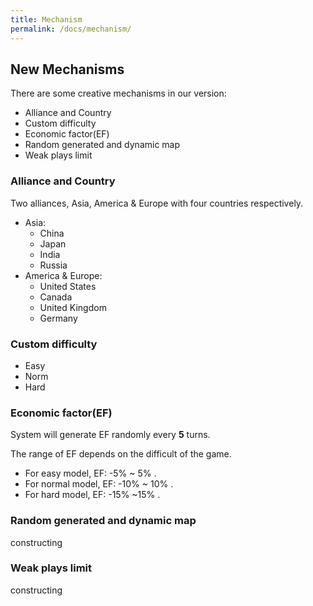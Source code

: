 ```yaml
---
title: Mechanism
permalink: /docs/mechanism/
---
```


## New Mechanisms

There are some creative mechanisms in our version:

- Alliance and Country
- Custom difficulty
- Economic factor(EF)
- Random generated and dynamic map
- Weak plays limit

### Alliance and Country

Two alliances, Asia, America & Europe with four countries respectively.

- Asia: 
	+ China
	+ Japan
	+ India
	+ Russia
- America & Europe: 
	+ United States
	+ Canada
	+ United Kingdom 
	+ Germany

### Custom difficulty

- Easy
- Norm
- Hard

### Economic factor(EF)

System will generate EF randomly every **5** turns.


The range of EF depends on the difficult of the game.  

- For easy model, EF: -5% ~ 5% . 
- For normal model, EF: -10% ~ 10% . 
- For hard model, EF: -15% ~15% .

### Random generated and dynamic map

constructing

### Weak plays limit

constructing

